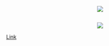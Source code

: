 <p align="center">
  <a href="https://ammiageu.github.io">
   <img src=https://i.postimg.cc/6phhJR7g/title.jpg/> </a>
</p>
<p align="center">
<img scr=https://i.postimg.cc/j53371yz/5445.jpg/>
  </p>

<p align="center">
  <a href="https://github.com/DenverCoder1/readme-typing-svg">
    <img src= https://i.postimg.cc/bv712Z8T/result-2.gif/>
</p>
<A HREF="https://myfirstprojectportfolio.blogspot.com/"> Link </A>
